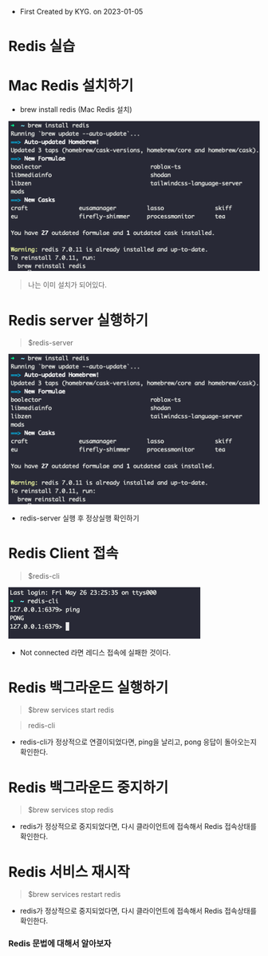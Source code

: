 - First Created by KYG. on 2023-01-05

# Redis 실습

# Mac Redis 설치하기 
- brew install redis (Mac Redis 설치)

![img.png](../../etc/image/Redis/Redis_Install.png)

> 나는 이미 설치가 되어있다.


# Redis server 실행하기
> $redis-server


![img.png](../../etc/image/Redis/Redis_Server.png)

- redis-server 실행 후 정상실행 확인하기



# Redis Client 접속
> $redis-cli 

![img.png](../../etc/image/Redis/redis-cli.png)

- Not connected 라면 레디스 접속에 실패한 것이다.


# Redis 백그라운드 실행하기
> $brew services start redis

> redis-cli

- redis-cli가 정상적으로 연결이되었다면, ping을 날리고, pong 응답이 돌아오는지 확인한다.

# Redis 백그라운드 중지하기
> $brew services stop redis

- redis가 정상적으로 중지되었다면, 다시 클라이언트에 접속해서 Redis 접속상태를 확인한다.

# Redis 서비스 재시작
> $brew services restart redis

- redis가 정상적으로 중지되었다면, 다시 클라이언트에 접속해서 Redis 접속상태를 확인한다.



### Redis 문법에 대해서 알아보자

